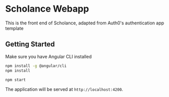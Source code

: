 # Scholance Webapp

This is the front end of Scholance, adapted from Auth0's authentication app template

## Getting Started

Make sure you have Angular CLI installed

```bash
npm install -g @angular/cli
npm install
```

```bash
npm start
```

The application will be served at `http://localhost:4200`.
